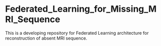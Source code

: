 # Federated_Learning_for_Missing_MRI_Sequence
This is a developing repository for Federated Learning architecture for reconstruction of absent MRI sequence. 
